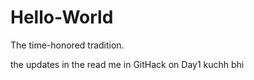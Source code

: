 # Hello-World

The time-honored tradition.

the updates in the read me in GitHack on Day1
kuchh bhi

